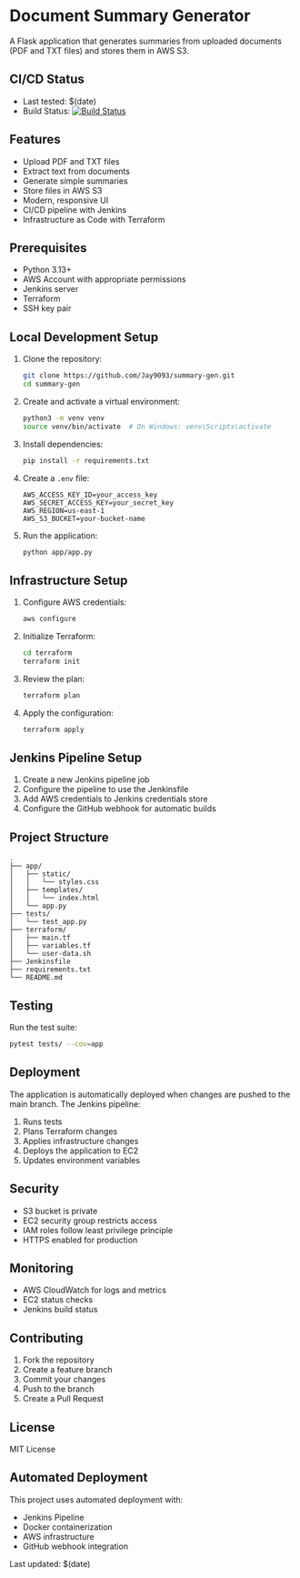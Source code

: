 # Document Summary Generator

A Flask application that generates summaries from uploaded documents (PDF and TXT files) and stores them in AWS S3.

## CI/CD Status
- Last tested: $(date)
- Build Status: [![Build Status](https://0b6d-2401-4900-6327-d7a1-4836-eae5-e8a3-ecaa.ngrok-free.app/buildStatus/icon?job=summary-gen)](https://0b6d-2401-4900-6327-d7a1-4836-eae5-e8a3-ecaa.ngrok-free.app/job/summary-gen/)

## Features

- Upload PDF and TXT files
- Extract text from documents
- Generate simple summaries
- Store files in AWS S3
- Modern, responsive UI
- CI/CD pipeline with Jenkins
- Infrastructure as Code with Terraform

## Prerequisites

- Python 3.13+
- AWS Account with appropriate permissions
- Jenkins server
- Terraform
- SSH key pair

## Local Development Setup

1. Clone the repository:
   ```bash
   git clone https://github.com/Jay9093/summary-gen.git
   cd summary-gen
   ```

2. Create and activate a virtual environment:
   ```bash
   python3 -m venv venv
   source venv/bin/activate  # On Windows: venv\Scripts\activate
   ```

3. Install dependencies:
   ```bash
   pip install -r requirements.txt
   ```

4. Create a `.env` file:
   ```
   AWS_ACCESS_KEY_ID=your_access_key
   AWS_SECRET_ACCESS_KEY=your_secret_key
   AWS_REGION=us-east-1
   AWS_S3_BUCKET=your-bucket-name
   ```

5. Run the application:
   ```bash
   python app/app.py
   ```

## Infrastructure Setup

1. Configure AWS credentials:
   ```bash
   aws configure
   ```

2. Initialize Terraform:
   ```bash
   cd terraform
   terraform init
   ```

3. Review the plan:
   ```bash
   terraform plan
   ```

4. Apply the configuration:
   ```bash
   terraform apply
   ```

## Jenkins Pipeline Setup

1. Create a new Jenkins pipeline job
2. Configure the pipeline to use the Jenkinsfile
3. Add AWS credentials to Jenkins credentials store
4. Configure the GitHub webhook for automatic builds

## Project Structure

```
.
├── app/
│   ├── static/
│   │   └── styles.css
│   ├── templates/
│   │   └── index.html
│   └── app.py
├── tests/
│   └── test_app.py
├── terraform/
│   ├── main.tf
│   ├── variables.tf
│   └── user-data.sh
├── Jenkinsfile
├── requirements.txt
└── README.md
```

## Testing

Run the test suite:
```bash
pytest tests/ --cov=app
```

## Deployment

The application is automatically deployed when changes are pushed to the main branch. The Jenkins pipeline:

1. Runs tests
2. Plans Terraform changes
3. Applies infrastructure changes
4. Deploys the application to EC2
5. Updates environment variables

## Security

- S3 bucket is private
- EC2 security group restricts access
- IAM roles follow least privilege principle
- HTTPS enabled for production

## Monitoring

- AWS CloudWatch for logs and metrics
- EC2 status checks
- Jenkins build status

## Contributing

1. Fork the repository
2. Create a feature branch
3. Commit your changes
4. Push to the branch
5. Create a Pull Request

## License

MIT License

## Automated Deployment
This project uses automated deployment with:
- Jenkins Pipeline
- Docker containerization
- AWS infrastructure
- GitHub webhook integration

Last updated: $(date) 